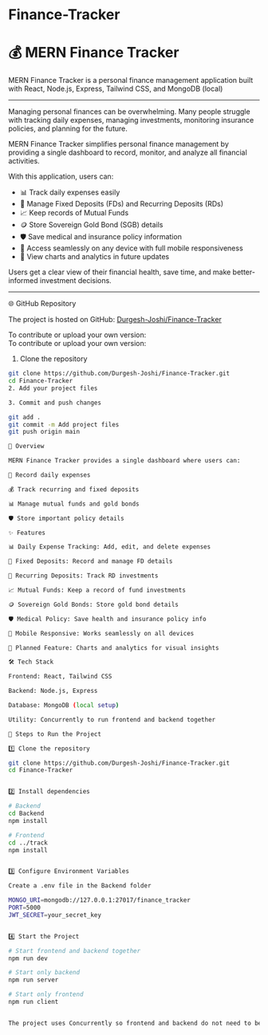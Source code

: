 # Finance-Tracker

# 💰 MERN Finance Tracker  

MERN Finance Tracker is a personal finance management application built with React, Node.js, Express, Tailwind CSS, and MongoDB (local)  

---

Managing personal finances can be overwhelming. Many people struggle with tracking daily expenses, managing investments, monitoring insurance policies, and planning for the future.  

MERN Finance Tracker simplifies personal finance management by providing a single dashboard to record, monitor, and analyze all financial activities.  

With this application, users can:  
- 📊 Track daily expenses easily  
- 🏦 Manage Fixed Deposits (FDs) and Recurring Deposits (RDs)  
- 📈 Keep records of Mutual Funds  
- 🪙 Store Sovereign Gold Bond (SGB) details  
- 🛡 Save medical and insurance policy information  
- 📱 Access seamlessly on any device with full mobile responsiveness  
- 🔮 View charts and analytics in future updates  

Users get a clear view of their financial health, save time, and make better-informed investment decisions.  

---

🌐 GitHub Repository  

The project is hosted on GitHub: [Durgesh-Joshi/Finance-Tracker](https://github.com/Durgesh-Joshi/Finance-Tracker.git)  

To contribute or upload your own version:  
To contribute or upload your own version:  
1. Clone the repository  
```bash
git clone https://github.com/Durgesh-Joshi/Finance-Tracker.git
cd Finance-Tracker
2. Add your project files

3. Commit and push changes

git add .
git commit -m Add project files
git push origin main

📖 Overview

MERN Finance Tracker provides a single dashboard where users can:

📝 Record daily expenses

💰 Track recurring and fixed deposits

📊 Manage mutual funds and gold bonds

🛡 Store important policy details

✨ Features

📊 Daily Expense Tracking: Add, edit, and delete expenses

🏦 Fixed Deposits: Record and manage FD details

🔁 Recurring Deposits: Track RD investments

📈 Mutual Funds: Keep a record of fund investments

🪙 Sovereign Gold Bonds: Store gold bond details

🛡 Medical Policy: Save health and insurance policy info

📱 Mobile Responsive: Works seamlessly on all devices

🔮 Planned Feature: Charts and analytics for visual insights

🛠 Tech Stack

Frontend: React, Tailwind CSS

Backend: Node.js, Express

Database: MongoDB (local setup)

Utility: Concurrently to run frontend and backend together

🚀 Steps to Run the Project

1️⃣ Clone the repository

git clone https://github.com/Durgesh-Joshi/Finance-Tracker.git
cd Finance-Tracker


2️⃣ Install dependencies

# Backend
cd Backend
npm install

# Frontend
cd ../track
npm install


3️⃣ Configure Environment Variables

Create a .env file in the Backend folder

MONGO_URI=mongodb://127.0.0.1:27017/finance_tracker
PORT=5000
JWT_SECRET=your_secret_key


4️⃣ Start the Project

# Start frontend and backend together
npm run dev

# Start only backend
npm run server

# Start only frontend
npm run client


The project uses Concurrently so frontend and backend do not need to be started separately.
